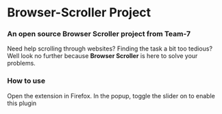 # Browser-Scroller Project

### An open source Browser Scroller project from Team-7

Need help scrolling through websites? Finding the task a bit too tedious? Well look no further because **Browser Scroller** is here to solve your problems.

### How to use
Open the extension in Firefox. In the popup, toggle the slider on to enable this plugin